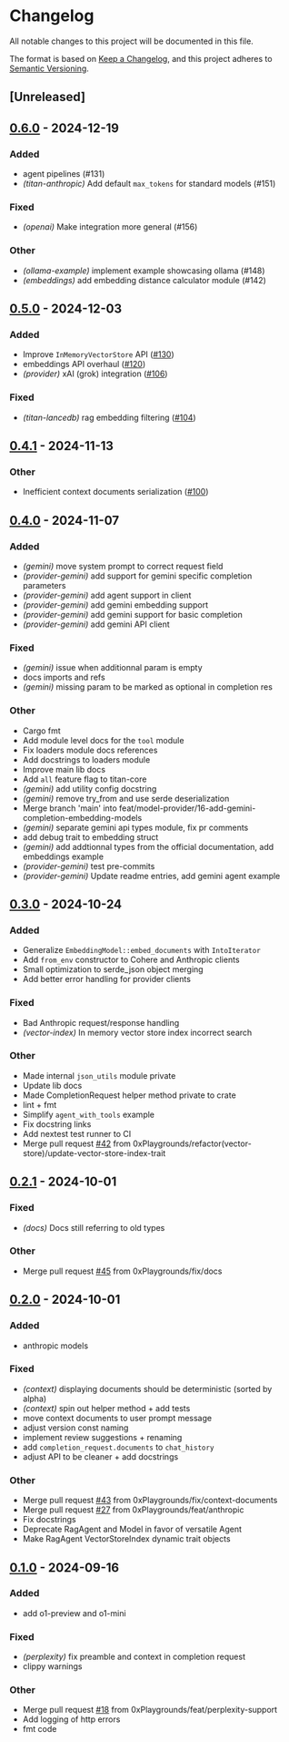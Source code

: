 # Changelog

All notable changes to this project will be documented in this file.

The format is based on [Keep a Changelog](https://keepachangelog.com/en/1.0.0/),
and this project adheres to [Semantic Versioning](https://semver.org/spec/v2.0.0.html).

## [Unreleased]

## [0.6.0](https://github.com/0xPlaygrounds/titan/compare/titan-core-v0.5.0...titan-core-v0.6.0) - 2024-12-19

### Added

- agent pipelines (#131)
- *(titan-anthropic)* Add default `max_tokens` for standard models (#151)

### Fixed

- *(openai)* Make integration more general (#156)

### Other

- *(ollama-example)* implement example showcasing ollama (#148)
- *(embeddings)* add embedding distance calculator module (#142)

## [0.5.0](https://github.com/0xPlaygrounds/titan/compare/titan-core-v0.4.1...titan-core-v0.5.0) - 2024-12-03

### Added

- Improve `InMemoryVectorStore` API ([#130](https://github.com/0xPlaygrounds/titan/pull/130))
- embeddings API overhaul ([#120](https://github.com/0xPlaygrounds/titan/pull/120))
- *(provider)* xAI (grok) integration ([#106](https://github.com/0xPlaygrounds/titan/pull/106))

### Fixed

- *(titan-lancedb)* rag embedding filtering ([#104](https://github.com/0xPlaygrounds/titan/pull/104))

## [0.4.1](https://github.com/0xPlaygrounds/titan/compare/titan-core-v0.4.0...titan-core-v0.4.1) - 2024-11-13

### Other

- Inefficient context documents serialization ([#100](https://github.com/0xPlaygrounds/titan/pull/100))

## [0.4.0](https://github.com/0xPlaygrounds/titan/compare/titan-core-v0.3.0...titan-core-v0.4.0) - 2024-11-07

### Added

- *(gemini)* move system prompt to correct request field
- *(provider-gemini)* add support for gemini specific completion parameters
- *(provider-gemini)* add agent support in client
- *(provider-gemini)* add gemini embedding support
- *(provider-gemini)* add gemini support for basic completion
- *(provider-gemini)* add gemini API client

### Fixed

- *(gemini)* issue when additionnal param is empty
- docs imports and refs
- *(gemini)* missing param to be marked as optional in completion res

### Other

- Cargo fmt
- Add module level docs for the `tool` module
- Fix loaders module docs references
- Add docstrings to loaders module
- Improve main lib docs
- Add `all` feature flag to titan-core
- *(gemini)* add utility config docstring
- *(gemini)* remove try_from and use serde deserialization
- Merge branch 'main' into feat/model-provider/16-add-gemini-completion-embedding-models
- *(gemini)* separate gemini api types module, fix pr comments
- add debug trait to embedding struct
- *(gemini)* add addtionnal types from the official documentation, add embeddings example
- *(provider-gemini)* test pre-commits
- *(provider-gemini)* Update readme entries, add gemini agent example

## [0.3.0](https://github.com/0xPlaygrounds/titan/compare/titan-core-v0.2.1...titan-core-v0.3.0) - 2024-10-24

### Added

- Generalize `EmbeddingModel::embed_documents` with `IntoIterator`
- Add `from_env` constructor to Cohere and Anthropic clients
- Small optimization to serde_json object merging
- Add better error handling for provider clients

### Fixed

- Bad Anthropic request/response handling
- *(vector-index)* In memory vector store index incorrect search

### Other

- Made internal `json_utils` module private
- Update lib docs
- Made CompletionRequest helper method private to crate
- lint + fmt
- Simplify `agent_with_tools` example
- Fix docstring links
- Add nextest test runner to CI
- Merge pull request [#42](https://github.com/0xPlaygrounds/titan/pull/42) from 0xPlaygrounds/refactor(vector-store)/update-vector-store-index-trait

## [0.2.1](https://github.com/0xPlaygrounds/titan/compare/titan-core-v0.2.0...titan-core-v0.2.1) - 2024-10-01

### Fixed

- *(docs)* Docs still referring to old types

### Other

- Merge pull request [#45](https://github.com/0xPlaygrounds/titan/pull/45) from 0xPlaygrounds/fix/docs

## [0.2.0](https://github.com/0xPlaygrounds/titan/compare/titan-core-v0.1.0...titan-core-v0.2.0) - 2024-10-01

### Added

- anthropic models

### Fixed

- *(context)* displaying documents should be deterministic (sorted by alpha)
- *(context)* spin out helper method + add tests
- move context documents to user prompt message
- adjust version const naming
- implement review suggestions + renaming
- add `completion_request.documents` to `chat_history`
- adjust API to be cleaner + add docstrings

### Other

- Merge pull request [#43](https://github.com/0xPlaygrounds/titan/pull/43) from 0xPlaygrounds/fix/context-documents
- Merge pull request [#27](https://github.com/0xPlaygrounds/titan/pull/27) from 0xPlaygrounds/feat/anthropic
- Fix docstrings
- Deprecate RagAgent and Model in favor of versatile Agent
- Make RagAgent VectorStoreIndex dynamic trait objects

## [0.1.0](https://github.com/0xPlaygrounds/titan/compare/titan-core-v0.0.7...titan-core-v0.1.0) - 2024-09-16

### Added

- add o1-preview and o1-mini

### Fixed

- *(perplexity)* fix preamble and context in completion request
- clippy warnings

### Other

- Merge pull request [#18](https://github.com/0xPlaygrounds/titan/pull/18) from 0xPlaygrounds/feat/perplexity-support
- Add logging of http errors
- fmt code
